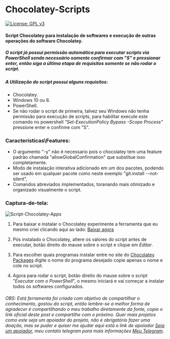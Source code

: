 # Chocolatey-Scripts
[![License: GPL v3](https://img.shields.io/badge/License-GPLv3-dark.svg)](https://www.gnu.org/licenses/gpl-3.0)

#### Script Chocolatey para instalação de softwares e execução de outras operações do software Chocolatey. 
##### **O script já possui permissão automática para executar scripts via PowerShell sendo necessário somente confirmar com "S" e pressionar enter, então siga a última etapa de requisitos somente se não rodar o script.**
##### A Utilização do script possuí alguns requisitos: 

- Chocolatey.
- Windows 10 ou 8.
- PowerShell.
- Se não rodar o script de primeira, talvez seu Windows não tenha permissão para execução de scripts, para habilitar execute este comando no powershell *"Set-ExecutionPolicy Bypass -Scope Process"* pressione enter e confirme com "S". 

### Características\Features:

- O argumento "-y" não é necessario pois o chocolatey tem uma feature padrão chamada "allowGlobalConfirmation" que substitue isso completamente.
- Modo de instalação interativa adicionado em um dos pacotes, podendo ser usado em qualquer pacote como neste exemplo "git.install --not-silent",
- Comandos abreviados implementados, toranando mais otimizado e organizado visualmente o script.

### Captura-de-tela: 
![Script-Chocolatey-Apps](https://github.com/danielneo27/Chocolatey-Scripts/blob/danielneo27/-PowerShell-Scripts/Captura%20de%20tela/Chocolatey-script-Apps.png "Script-Chocolatey-Apps")
 
1. Para baixar e instalar o Chocolatey experimente a ferramenta que eu mesmo criei clicando aqui ao lado:
<a class="github-button" href="https://github.com/danielneo27/Instalador-Chocolatey/releases/tag/v1.0.0-final" data-color-scheme="no-preference: dark; light: dark; dark: dark;" data-size="large" aria-label="Download ntkme/github-buttons on GitHub">Baixar agora</a>

2. Pós instalado o Chocolatey, altere os valores do script antes de executar, botão direito do mause sobre o script e clique em *Editar*.

3. Para escolher quais programas instalar entre no site do <a class="github-button" href="https://chocolatey.org/packages" data-color-scheme="no-preference: dark; light: dark; dark: dark;" data-size="large" aria-label="Download ntkme/github-buttons on GitHub">Chocolatey Packages</a> digite o nome do programa desejado copie apenas o nome e cole no script.

4. Agora para rodar o script, botão direito do mause sobre o script "*Executar com o PowerShell*", o mesmo iniciará e vai começar a instalar todos os softwares configurados.
    
###### OBS: Está ferramenta foi criada com objetivo de compartilhar o conhecimento, gostou do script, então lembre-se a melhor forma de agradecer é compartilhando o meu trabalho diretamente da fonte, copie o link oficial deste post e compartilhe com o próximo. Quer mais projetos como este seja um apoiador do projeto, não é obrigatório fazer uma doação, mas se puder e quiser me ajudar aqui está o link de apoiador <a class="github-button" href="https://mpago.la/2jwdK6U" data-color-scheme="no-preference: dark; light: dark; dark: dark;" data-size="large" aria-label="Download ntkme/github-buttons on GitHub">Seja um apoiador</a>, meu contato telegram para mais informações <a class="github-button" href="https://t.me/danielneo27" data-color-scheme="no-preference: dark; light: dark; dark: dark;" data-size="large" aria-label="Download ntkme/github-buttons on GitHub">Meu Telegram</a>.
